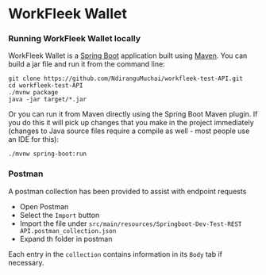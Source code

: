 # WorkFleek Wallet 

### Running WorkFleek Wallet locally
WorkFleek Wallet is a [Spring Boot](https://spring.io/guides/gs/spring-boot) application built using [Maven](https://spring.io/guides/gs/maven/). You can build a jar file and run it from the command line:

```
git clone https://github.com/NdiranguMuchai/workfleek-test-API.git
cd workfleek-test-API
./mvnw package
java -jar target/*.jar
```
Or you can run it from Maven directly using the Spring Boot Maven plugin. If you do this it will pick up changes that you make in the project immediately (changes to Java source files require a compile as well - most people use an IDE for this):

```
./mvnw spring-boot:run
```
### Postman
A postman collection has been provided to assist with endpoint requests

* Open Postman
* Select the `Import` button
* Import the file under `src/main/resources/Springboot-Dev-Test-REST API.postman_collection.json`
* Expand th folder in postman

Each entry in the `collection` contains information in its `Body` tab if necessary.